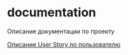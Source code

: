 # documentation
Описание документации по проекту

[Описание User Story по пользователю](UserStory/User/User.md)